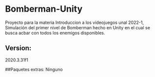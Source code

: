 # Bomberman-Unity
Proyecto para la materia Introduccion a  los videojuegos unal 2022-1,  Simulación del primer nivel de Bomberman hecho en Unity en el cual se busca acbar con todos los enemigos disponibles. 

## Version: 
  2020.3.31f1
  
##Paquetes extras:
  Ninguno
